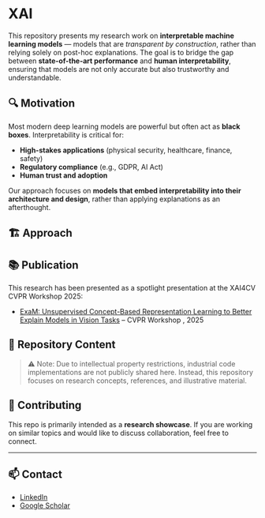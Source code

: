 # XAI
This repository presents my research work on **interpretable machine learning models** — models that are *transparent by construction*, rather than relying solely on post-hoc explanations. 
The goal is to bridge the gap between **state-of-the-art performance** and **human interpretability**, ensuring that models are not only accurate but also trustworthy and understandable.

## 🔍 Motivation

Most modern deep learning models are powerful but often act as **black boxes**. 
Interpretability is critical for:
- **High-stakes applications** (physical security, healthcare, finance, safety)
- **Regulatory compliance** (e.g., GDPR, AI Act)
- **Human trust and adoption**

Our approach focuses on **models that embed interpretability into their architecture and design**, rather than applying explanations as an afterthought.

## 🏗️ Approach




## 📚 Publication

This research has been presented as a spotlight presentation at the XAI4CV CVPR Workshop 2025: 

- [ExaM: Unsupervised Concept-Based Representation Learning to Better Explain Models in Vision Tasks](https://openaccess.thecvf.com/content/CVPR2025W/XAI4CV/html/Heritier_ExaM_Unsupervised_Concept-Based_Representation_Learning_to_Better_Explain_Models_in_CVPRW_2025_paper.html) – CVPR Workshop , 2025 


## 🚀 Repository Content


> ⚠️ Note: Due to intellectual property restrictions, industrial code implementations are not publicly shared here. Instead, this repository focuses on research concepts, references, and illustrative material.


## 🤝 Contributing

This repo is primarily intended as a **research showcase**. 
If you are working on similar topics and would like to discuss collaboration, feel free to connect.

---

## 📫 Contact

- [LinkedIn](https://www.linkedin.com/in/maguelonne-heritier-03ba9bb/)
- [Google Scholar](https://scholar.google.com/citations?hl=fr&user=OBIkP1AAAAAJ)

